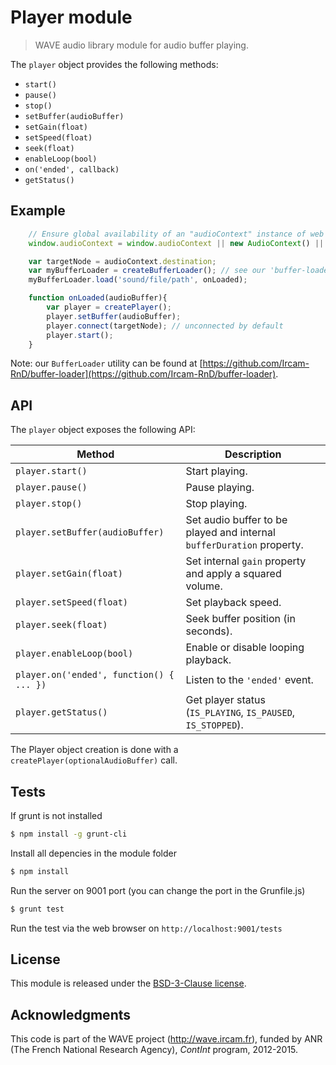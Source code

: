 # Player module

> WAVE audio library module for audio buffer playing.

The `player` object provides the following methods:

- `start()`
- `pause()`
- `stop() `
- `setBuffer(audioBuffer)`
- `setGain(float)`
- `setSpeed(float)`
- `seek(float)`
- `enableLoop(bool)`
- `on('ended', callback)`
- `getStatus()`


## Example

```js
    // Ensure global availability of an "audioContext" instance of web audio AudioContext.
    window.audioContext = window.audioContext || new AudioContext() || new webkitAudioContext();

    var targetNode = audioContext.destination;
    var myBufferLoader = createBufferLoader(); // see our 'buffer-loader' module
    myBufferLoader.load('sound/file/path', onLoaded);

    function onLoaded(audioBuffer){
        var player = createPlayer();
        player.setBuffer(audioBuffer);
        player.connect(targetNode); // unconnected by default
        player.start();
    }
```

Note: our `BufferLoader` utility can be found at [https://github.com/Ircam-RnD/buffer-loader](https://github.com/Ircam-RnD/buffer-loader).

## API

The `player` object exposes the following API:

Method | Description
--- | ---
`player.start()` | Start playing.
`player.pause()` | Pause playing.
`player.stop()`  | Stop playing.
`player.setBuffer(audioBuffer)` | Set audio buffer to be played and internal `bufferDuration` property.
`player.setGain(float)` | Set internal `gain` property and apply a squared volume.
`player.setSpeed(float)` | Set playback speed.
`player.seek(float)` | Seek buffer position (in seconds).
`player.enableLoop(bool)` | Enable or disable looping playback.
`player.on('ended', function() { ... })` | Listen to the `'ended'` event.
`player.getStatus()` | Get player status (`IS_PLAYING`, `IS_PAUSED`, `IS_STOPPED`).

The Player object creation is done with a `createPlayer(optionalAudioBuffer)` call.

## Tests

If grunt is not installed

```bash
$ npm install -g grunt-cli
```

Install all depencies in the module folder

```bash
$ npm install
```

Run the server on 9001 port (you can change the port in the Grunfile.js)

```bash
$ grunt test
```

Run the test via the web browser on `http://localhost:9001/tests`

## License

This module is released under the [BSD-3-Clause license](http://opensource.org/licenses/BSD-3-Clause).

## Acknowledgments

This code is part of the WAVE project (http://wave.ircam.fr), funded by ANR (The French National Research Agency), *ContInt* program, 2012-2015.
